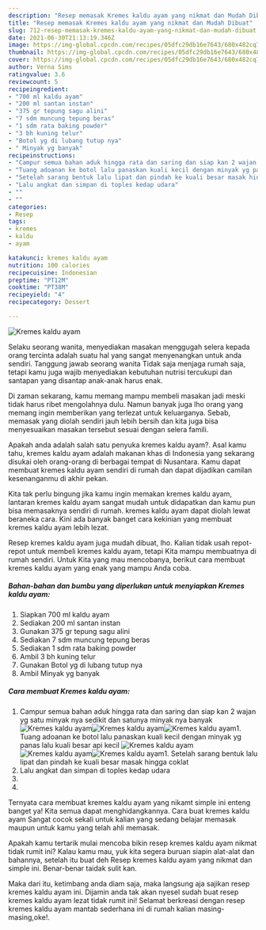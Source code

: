 ```yaml
---
description: "Resep memasak Kremes kaldu ayam yang nikmat dan Mudah Dibuat"
title: "Resep memasak Kremes kaldu ayam yang nikmat dan Mudah Dibuat"
slug: 712-resep-memasak-kremes-kaldu-ayam-yang-nikmat-dan-mudah-dibuat
date: 2021-06-30T21:13:19.346Z
image: https://img-global.cpcdn.com/recipes/05dfc29db16e7643/680x482cq70/kremes-kaldu-ayam-foto-resep-utama.jpg
thumbnail: https://img-global.cpcdn.com/recipes/05dfc29db16e7643/680x482cq70/kremes-kaldu-ayam-foto-resep-utama.jpg
cover: https://img-global.cpcdn.com/recipes/05dfc29db16e7643/680x482cq70/kremes-kaldu-ayam-foto-resep-utama.jpg
author: Verna Sims
ratingvalue: 3.6
reviewcount: 5
recipeingredient:
- "700 ml kaldu ayam"
- "200 ml santan instan"
- "375 gr tepung sagu alini"
- "7 sdm muncung tepung beras"
- "1 sdm rata baking powder"
- "3 bh kuning telur"
- "Botol yg di lubang tutup nya"
- " Minyak yg banyak"
recipeinstructions:
- "Campur semua bahan aduk hingga rata dan saring dan siap kan 2 wajan yg satu minyak nya sedikit dan satunya minyak nya banyak"
- "Tuang adoanan ke botol lalu panaskan kuali kecil dengan minyak yg panas lalu kuali besar api kecil"
- "Setelah sarang bentuk lalu lipat dan pindah ke kuali besar masak hingga coklat"
- "Lalu angkat dan simpan di toples kedap udara"
- ""
- ""
categories:
- Resep
tags:
- kremes
- kaldu
- ayam

katakunci: kremes kaldu ayam 
nutrition: 100 calories
recipecuisine: Indonesian
preptime: "PT12M"
cooktime: "PT38M"
recipeyield: "4"
recipecategory: Dessert

---
```



![Kremes kaldu ayam](https://img-global.cpcdn.com/recipes/05dfc29db16e7643/680x482cq70/kremes-kaldu-ayam-foto-resep-utama.jpg)

Selaku seorang wanita, menyediakan masakan menggugah selera kepada orang tercinta adalah suatu hal yang sangat menyenangkan untuk anda sendiri. Tanggung jawab seorang  wanita Tidak saja menjaga rumah saja, tetapi kamu juga wajib menyediakan kebutuhan nutrisi tercukupi dan santapan yang disantap anak-anak harus enak.

Di zaman  sekarang, kamu memang mampu membeli masakan jadi meski tidak harus ribet mengolahnya dulu. Namun banyak juga lho orang yang memang ingin memberikan yang terlezat untuk keluarganya. Sebab, memasak yang diolah sendiri jauh lebih bersih dan kita juga bisa menyesuaikan masakan tersebut sesuai dengan selera famili. 



Apakah anda adalah salah satu penyuka kremes kaldu ayam?. Asal kamu tahu, kremes kaldu ayam adalah makanan khas di Indonesia yang sekarang disukai oleh orang-orang di berbagai tempat di Nusantara. Kamu dapat membuat kremes kaldu ayam sendiri di rumah dan dapat dijadikan camilan kesenanganmu di akhir pekan.

Kita tak perlu bingung jika kamu ingin memakan kremes kaldu ayam, lantaran kremes kaldu ayam sangat mudah untuk didapatkan dan kamu pun bisa memasaknya sendiri di rumah. kremes kaldu ayam dapat diolah lewat beraneka cara. Kini ada banyak banget cara kekinian yang membuat kremes kaldu ayam lebih lezat.

Resep kremes kaldu ayam juga mudah dibuat, lho. Kalian tidak usah repot-repot untuk membeli kremes kaldu ayam, tetapi Kita mampu membuatnya di rumah sendiri. Untuk Kita yang mau mencobanya, berikut cara membuat kremes kaldu ayam yang enak yang mampu Anda coba.

<!--inarticleads1-->

##### Bahan-bahan dan bumbu yang diperlukan untuk menyiapkan Kremes kaldu ayam:

1. Siapkan 700 ml kaldu ayam
1. Sediakan 200 ml santan instan
1. Gunakan 375 gr tepung sagu alini
1. Sediakan 7 sdm muncung tepung beras
1. Sediakan 1 sdm rata baking powder
1. Ambil 3 bh kuning telur
1. Gunakan Botol yg di lubang tutup nya
1. Ambil  Minyak yg banyak




<!--inarticleads2-->

##### Cara membuat Kremes kaldu ayam:

1. Campur semua bahan aduk hingga rata dan saring dan siap kan 2 wajan yg satu minyak nya sedikit dan satunya minyak nya banyak
<img src="https://img-global.cpcdn.com/steps/c06d41943076027f/160x128cq70/kremes-kaldu-ayam-langkah-memasak-1-foto.jpg" alt="Kremes kaldu ayam"><img src="https://img-global.cpcdn.com/steps/ab4e979813b2fef3/160x128cq70/kremes-kaldu-ayam-langkah-memasak-1-foto.jpg" alt="Kremes kaldu ayam"><img src="https://img-global.cpcdn.com/steps/a56e092b74531cdf/160x128cq70/kremes-kaldu-ayam-langkah-memasak-1-foto.jpg" alt="Kremes kaldu ayam">1. Tuang adoanan ke botol lalu panaskan kuali kecil dengan minyak yg panas lalu kuali besar api kecil
<img src="https://img-global.cpcdn.com/steps/36cba8ab613c032b/160x128cq70/kremes-kaldu-ayam-langkah-memasak-2-foto.jpg" alt="Kremes kaldu ayam"><img src="https://img-global.cpcdn.com/steps/9f7f6969f4119be5/160x128cq70/kremes-kaldu-ayam-langkah-memasak-2-foto.jpg" alt="Kremes kaldu ayam"><img src="https://img-global.cpcdn.com/steps/729de3294348bed5/160x128cq70/kremes-kaldu-ayam-langkah-memasak-2-foto.jpg" alt="Kremes kaldu ayam">1. Setelah sarang bentuk lalu lipat dan pindah ke kuali besar masak hingga coklat
1. Lalu angkat dan simpan di toples kedap udara
1. 
1. 




Ternyata cara membuat kremes kaldu ayam yang nikamt simple ini enteng banget ya! Kita semua dapat menghidangkannya. Cara buat kremes kaldu ayam Sangat cocok sekali untuk kalian yang sedang belajar memasak maupun untuk kamu yang telah ahli memasak.

Apakah kamu tertarik mulai mencoba bikin resep kremes kaldu ayam nikmat tidak rumit ini? Kalau kamu mau, yuk kita segera buruan siapin alat-alat dan bahannya, setelah itu buat deh Resep kremes kaldu ayam yang nikmat dan simple ini. Benar-benar taidak sulit kan. 

Maka dari itu, ketimbang anda diam saja, maka langsung aja sajikan resep kremes kaldu ayam ini. Dijamin anda tak akan nyesel sudah buat resep kremes kaldu ayam lezat tidak rumit ini! Selamat berkreasi dengan resep kremes kaldu ayam mantab sederhana ini di rumah kalian masing-masing,oke!.


